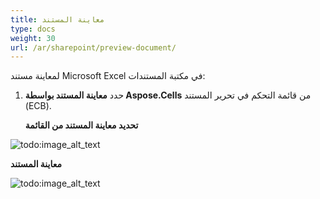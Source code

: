 ```yaml
---
title: معاينة المستند
type: docs
weight: 30
url: /ar/sharepoint/preview-document/
---
```


لمعاينة مستند Microsoft Excel في مكتبة المستندات:

1. حدد **معاينة المستند بواسطة Aspose.Cells** من قائمة التحكم في تحرير المستند (ECB). 

   **تحديد معاينة المستند من القائمة** 

![todo:image_alt_text](preview-document_1.png)



**معاينة المستند** 

![todo:image_alt_text](preview-document_2.png)
